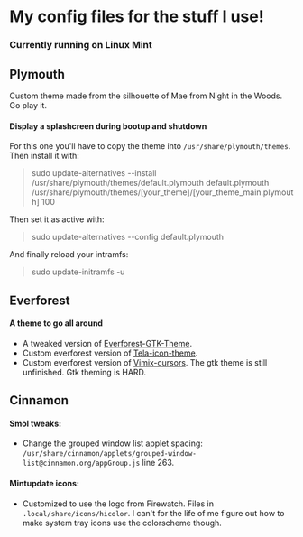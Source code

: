 # My config files for the stuff I use!
### Currently running on Linux Mint

## Plymouth
Custom theme made from the silhouette of Mae from Night in the Woods. Go play it.
#### Display a splashcreen during bootup and shutdown
For this one you'll have to copy the theme into `/usr/share/plymouth/themes`. Then install it with:
> sudo update-alternatives --install /usr/share/plymouth/themes/default.plymouth default.plymouth /usr/share/plymouth/themes/\[your_theme\]/\[your_theme_main.plymouth\] 100

Then set it as active with:
> sudo update-alternatives --config default.plymouth

And finally reload your intramfs:
> sudo update-initramfs -u

## Everforest
#### A theme to go all around
- A tweaked version of [Everforest-GTK-Theme](https://github.com/Fausto-Korpsvart/Everforest-GTK-Theme).
- Custom everforest version of [Tela-icon-theme](https://github.com/vinceliuice/Tela-icon-theme).
- Custom everforest version of [Vimix-cursors](https://github.com/vinceliuice/Vimix-cursors.git).
The gtk theme is still unfinished. Gtk theming is HARD.

## Cinnamon
#### Smol tweaks:
- Change the grouped window list applet spacing: `/usr/share/cinnamon/applets/grouped-window-list@cinnamon.org/appGroup.js` line 263.
#### Mintupdate icons:
- Customized to use the logo from Firewatch. Files in `.local/share/icons/hicolor`. I can't for the life of me figure out how to make system tray icons use the colorscheme though.
